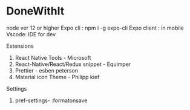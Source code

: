 ﻿# DoneWithIt
node ver 12 or higher
Expo cli : npm i -g expo-cli
Expo client : in mobile
Vscode: IDE for dev

Extensions
1. React Native Tools - Microsoft
2. React-Native/React/Redux snippet - Equimper
3. Prettier - esben peterson
4. Material icon Theme - Philipp kief

Settings
1. pref-settings- :formatonsave
